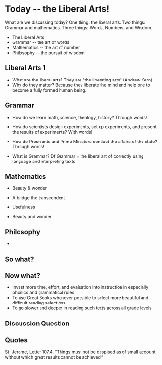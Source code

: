 # Today -- the Liberal Arts!

What are we discussing today? One thing: the liberal arts. Two things: Grammar and mathematics. Three things: Words, Numbers, and Wisdom. 

- The Liberal Arts
- Grammar -- the art of words
- Mathematics -- the art of number 
- Philosophy -- the pursuit of wisdom


## Liberal Arts 1

- What are the liberal arts? They are "the liberating arts" (Andrew Kern)
- Why do they matter? Because they liberate the mind and help one to become a fully formed human being. 

## Grammar

- How do we learn math, science, theology, history? Through words!
- How do scientists design experiments, set up experiments, and present the results of experiments? With words!
- How do Presidents and Prime Ministers conduct the affairs of the state? Through words!


- What is Grammar? 
Df Grammar = the liberal art of correctly using language and interpreting texts



## Mathematics

- Beauty & wonder
- A bridge the transcendent
- Usefulness


- Beauty and wonder



## Philosophy

- 


## So what?


## Now what?

- Invest more time, effort, and evaluation into instruction in especially phonics and grammatical rules. 
- To use Great Books whenever possible to select more beautiful and difficult reading selections
- To go slower and deeper in reading such texts across all grade levels



## Discussion Question


## Quotes

St. Jerome, Letter 107.4, “Things must not be despised as of small account without which great results cannot be achieved.”
